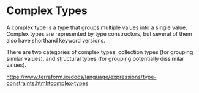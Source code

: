 # Complex Types

A complex type is a type that groups multiple values into a single value. Complex types are represented by type constructors, but several of them also have shorthand keyword versions.

There are two categories of complex types: collection types (for grouping similar values), and structural types (for grouping potentially dissimilar values).

https://www.terraform.io/docs/language/expressions/type-constraints.html#complex-types
